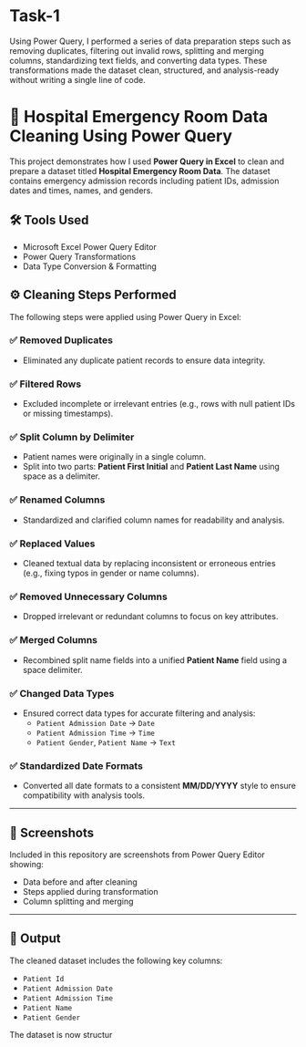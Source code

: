 # Task-1
Using Power Query, I performed a series of data preparation steps such as removing duplicates, filtering out invalid rows, splitting and merging columns, standardizing text fields, and converting data types. These transformations made the dataset clean, structured, and analysis-ready without writing a single line of code.

# 🏥 Hospital Emergency Room Data Cleaning Using Power Query
This project demonstrates how I used **Power Query in Excel** to clean and prepare a dataset titled **Hospital Emergency Room Data**. The dataset contains emergency admission records including patient IDs, admission dates and times, names, and genders.

## 🛠 Tools Used
- Microsoft Excel Power Query Editor  
- Power Query Transformations  
- Data Type Conversion & Formatting
  
## ⚙️ Cleaning Steps Performed
The following steps were applied using Power Query in Excel:

### ✅ Removed Duplicates  
- Eliminated any duplicate patient records to ensure data integrity.

### ✅ Filtered Rows  
- Excluded incomplete or irrelevant entries (e.g., rows with null patient IDs or missing timestamps).

### ✅ Split Column by Delimiter  
- Patient names were originally in a single column.  
- Split into two parts: **Patient First Initial** and **Patient Last Name** using space as a delimiter.

### ✅ Renamed Columns  
- Standardized and clarified column names for readability and analysis.

### ✅ Replaced Values  
- Cleaned textual data by replacing inconsistent or erroneous entries  
  (e.g., fixing typos in gender or name columns).

### ✅ Removed Unnecessary Columns  
- Dropped irrelevant or redundant columns to focus on key attributes.

### ✅ Merged Columns  
- Recombined split name fields into a unified **Patient Name** field using a space delimiter.

### ✅ Changed Data Types  
- Ensured correct data types for accurate filtering and analysis:
  - `Patient Admission Date` → `Date`
  - `Patient Admission Time` → `Time`
  - `Patient Gender`, `Patient Name` → `Text`

### ✅ Standardized Date Formats  
- Converted all date formats to a consistent **MM/DD/YYYY** style to ensure compatibility with analysis tools.

---

## 📸 Screenshots

Included in this repository are screenshots from Power Query Editor showing:
- Data before and after cleaning  
- Steps applied during transformation  
- Column splitting and merging  

---

## 📁 Output

The cleaned dataset includes the following key columns:
- `Patient Id`
- `Patient Admission Date`
- `Patient Admission Time`
- `Patient Name`
- `Patient Gender`

The dataset is now structur

